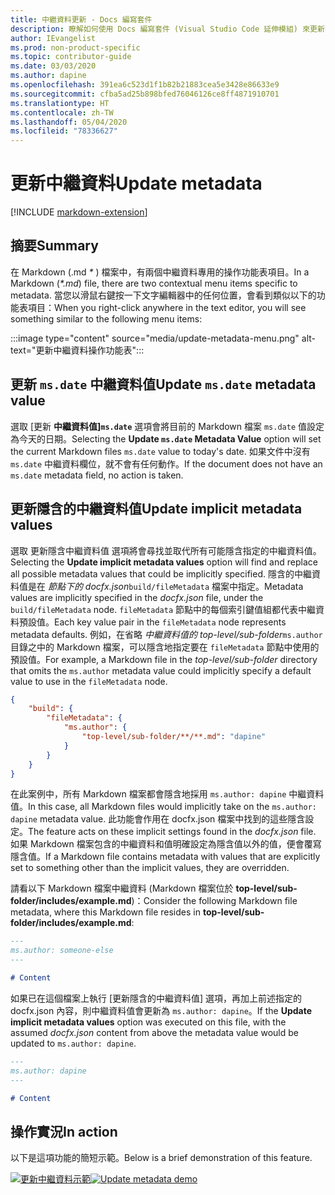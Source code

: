 ```yaml
---
title: 中繼資料更新 - Docs 編寫套件
description: 瞭解如何使用 Docs 編寫套件 (Visual Studio Code 延伸模組) 來更新中繼資料。
author: IEvangelist
ms.prod: non-product-specific
ms.topic: contributor-guide
ms.date: 03/03/2020
ms.author: dapine
ms.openlocfilehash: 391ea6c523d1f1b82b21883cea5e3428e86633e9
ms.sourcegitcommit: cfba5ad25b898bfed76046126ce8ff4871910701
ms.translationtype: HT
ms.contentlocale: zh-TW
ms.lasthandoff: 05/04/2020
ms.locfileid: "78336627"
---
```

# <a name="update-metadata"></a><span data-ttu-id="cc081-103">更新中繼資料</span><span class="sxs-lookup"><span data-stu-id="cc081-103">Update metadata</span></span>

[!INCLUDE [markdown-extension](includes/markdown-extension.md)]

## <a name="summary"></a><span data-ttu-id="cc081-104">摘要</span><span class="sxs-lookup"><span data-stu-id="cc081-104">Summary</span></span>

<span data-ttu-id="cc081-105">在 Markdown (.md *\** ) 檔案中，有兩個中繼資料專用的操作功能表項目。</span><span class="sxs-lookup"><span data-stu-id="cc081-105">In a Markdown (*\*.md*) file, there are two contextual menu items specific to metadata.</span></span> <span data-ttu-id="cc081-106">當您以滑鼠右鍵按一下文字編輯器中的任何位置，會看到類似以下的功能表項目：</span><span class="sxs-lookup"><span data-stu-id="cc081-106">When you right-click anywhere in the text editor, you will see something similar to the following menu items:</span></span>

:::image type="content" source="media/update-metadata-menu.png" alt-text="更新中繼資料操作功能表":::

## <a name="update-msdate-metadata-value"></a><span data-ttu-id="cc081-108">更新 `ms.date` 中繼資料值</span><span class="sxs-lookup"><span data-stu-id="cc081-108">Update `ms.date` metadata value</span></span>

<span data-ttu-id="cc081-109">選取 [更新  **中繼資料值]`ms.date`** 選項會將目前的 Markdown 檔案 `ms.date` 值設定為今天的日期。</span><span class="sxs-lookup"><span data-stu-id="cc081-109">Selecting the **Update `ms.date` Metadata Value** option will set the current Markdown files `ms.date` value to today's date.</span></span> <span data-ttu-id="cc081-110">如果文件中沒有 `ms.date` 中繼資料欄位，就不會有任何動作。</span><span class="sxs-lookup"><span data-stu-id="cc081-110">If the document does not have an `ms.date` metadata field, no action is taken.</span></span>

## <a name="update-implicit-metadata-values"></a><span data-ttu-id="cc081-111">更新隱含的中繼資料值</span><span class="sxs-lookup"><span data-stu-id="cc081-111">Update implicit metadata values</span></span>

<span data-ttu-id="cc081-112">選取 更新隱含中繼資料值  選項將會尋找並取代所有可能隱含指定的中繼資料值。</span><span class="sxs-lookup"><span data-stu-id="cc081-112">Selecting the **Update implicit metadata values** option will find and replace all possible metadata values that could be implicitly specified.</span></span> <span data-ttu-id="cc081-113">隱含的中繼資料值是在  *節點下的 docfx.json*`build/fileMetadata` 檔案中指定。</span><span class="sxs-lookup"><span data-stu-id="cc081-113">Metadata values are implicitly specified in the *docfx.json* file, under the `build/fileMetadata` node.</span></span> <span data-ttu-id="cc081-114">`fileMetadata` 節點中的每個索引鍵值組都代表中繼資料預設值。</span><span class="sxs-lookup"><span data-stu-id="cc081-114">Each key value pair in the `fileMetadata` node represents metadata defaults.</span></span> <span data-ttu-id="cc081-115">例如，在省略  *中繼資料值的 top-level/sub-folder*`ms.author` 目錄之中的 Markdown 檔案，可以隱含地指定要在 `fileMetadata` 節點中使用的預設值。</span><span class="sxs-lookup"><span data-stu-id="cc081-115">For example, a Markdown file in the *top-level/sub-folder* directory that omits the `ms.author` metadata value could implicitly specify a default value to use in the `fileMetadata` node.</span></span>

```json
{
    "build": {
        "fileMetadata": {
            "ms.author": {
                "top-level/sub-folder/**/**.md": "dapine"
            }
        }
    }
}
```

<span data-ttu-id="cc081-116">在此案例中，所有 Markdown 檔案都會隱含地採用 `ms.author: dapine` 中繼資料值。</span><span class="sxs-lookup"><span data-stu-id="cc081-116">In this case, all Markdown files would implicitly take on the `ms.author: dapine` metadata value.</span></span> <span data-ttu-id="cc081-117">此功能會作用在 docfx.json  檔案中找到的這些隱含設定。</span><span class="sxs-lookup"><span data-stu-id="cc081-117">The feature acts on these implicit settings found in the *docfx.json* file.</span></span> <span data-ttu-id="cc081-118">如果 Markdown 檔案包含的中繼資料和值明確設定為隱含值以外的值，便會覆寫隱含值。</span><span class="sxs-lookup"><span data-stu-id="cc081-118">If a Markdown file contains metadata with values that are explicitly set to something other than the implicit values, they are overridden.</span></span>

<span data-ttu-id="cc081-119">請看以下 Markdown 檔案中繼資料 (Markdown 檔案位於 **top-level/sub-folder/includes/example.md**)：</span><span class="sxs-lookup"><span data-stu-id="cc081-119">Consider the following Markdown file metadata, where this Markdown file resides in **top-level/sub-folder/includes/example.md**:</span></span>

```markdown
---
ms.author: someone-else
---

# Content
```

<span data-ttu-id="cc081-120">如果已在這個檔案上執行 [更新隱含的中繼資料值]  選項，再加上前述指定的 docfx.json  內容，則中繼資料值會更新為 `ms.author: dapine`。</span><span class="sxs-lookup"><span data-stu-id="cc081-120">If the **Update implicit metadata values** option was executed on this file, with the assumed *docfx.json* content from above the metadata value would be updated to `ms.author: dapine`.</span></span>

```markdown
---
ms.author: dapine
---

# Content
```

## <a name="in-action"></a><span data-ttu-id="cc081-121">操作實況</span><span class="sxs-lookup"><span data-stu-id="cc081-121">In action</span></span>

<span data-ttu-id="cc081-122">以下是這項功能的簡短示範。</span><span class="sxs-lookup"><span data-stu-id="cc081-122">Below is a brief demonstration of this feature.</span></span>

<span data-ttu-id="cc081-123">[![更新中繼資料示範](media/update-metadata.gif)](media/update-metadata.gif#lightbox)</span><span class="sxs-lookup"><span data-stu-id="cc081-123">[![Update metadata demo](media/update-metadata.gif)](media/update-metadata.gif#lightbox)</span></span>

